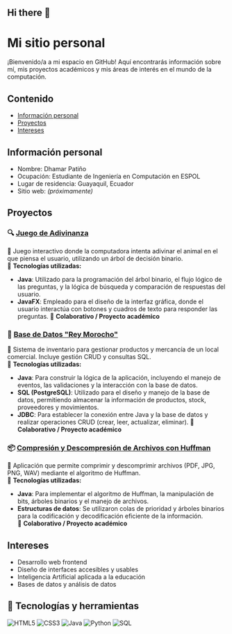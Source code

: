 ## Hi there 👋

# Mi sitio personal
¡Bienvenido/a a mi espacio en GitHub! Aquí encontrarás información sobre mí, mis proyectos académicos y mis áreas de interés en el mundo de la computación.
## Contenido
* [Información personal](#información-personal)
* [Proyectos](#proyectos)
* [Intereses](#intereses)
## Información personal
* Nombre: Dhamar Patiño
* Ocupación: Estudiante de Ingeniería en Computación en ESPOL
* Lugar de residencia: Guayaquil, Ecuador
* Sitio web: *(próximamente)*

## Proyectos
### 🔍 [Juego de Adivinanza](https://github.com/DhamarPatino/ED_P2_GRUPO03)
📌 Juego interactivo donde la computadora intenta adivinar el animal en el que piensa el usuario, utilizando un árbol de decisión binario.  
🚀 **Tecnologías utilizadas:**
- **Java**: Utilizado para la programación del árbol binario, el flujo lógico de las preguntas, y la lógica de búsqueda y comparación de respuestas del usuario.
- **JavaFX**: Empleado para el diseño de la interfaz gráfica, donde el usuario interactúa con botones y cuadros de texto para responder las preguntas. 
📁 **Colaborativo / Proyecto académico**

### 🧾 [Base de Datos "Rey Morocho"](https://github.com/raydan90s/PROYECTOBASEDEDATOS.git)
📌 Sistema de inventario para gestionar productos y mercancía de un local comercial. Incluye gestión CRUD y consultas SQL.  
🚀 **Tecnologías utilizadas:**
- **Java**: Para construir la lógica de la aplicación, incluyendo el manejo de eventos, las validaciones y la interacción con la base de datos.
- **SQL (PostgreSQL)**: Utilizado para el diseño y manejo de la base de datos, permitiendo almacenar la información de productos, stock, proveedores y movimientos.
- **JDBC**: Para establecer la conexión entre Java y la base de datos y realizar operaciones CRUD (crear, leer, actualizar, eliminar).
📁 **Colaborativo / Proyecto académico**

### 📦 [Compresión y Descompresión de Archivos con Huffman](https://github.com/Josemiu/DiscretasProyecto.git)
📌 Aplicación que permite comprimir y descomprimir archivos (PDF, JPG, PNG, WAV) mediante el algoritmo de Huffman.  
🚀 **Tecnologías utilizadas:**
- **Java**: Para implementar el algoritmo de Huffman, la manipulación de bits, árboles binarios y el manejo de archivos.
- **Estructuras de datos**: Se utilizaron colas de prioridad y árboles binarios para la codificación y decodificación eficiente de la información.  
📁 **Colaborativo / Proyecto académico**

  
## Intereses
* Desarrollo web frontend
* Diseño de interfaces accesibles y usables
* Inteligencia Artificial aplicada a la educación
* Bases de datos y análisis de datos

## 🧰 Tecnologías y herramientas

![HTML5](https://img.shields.io/badge/-HTML5-E34F26?logo=html5&logoColor=fff)
![CSS3](https://img.shields.io/badge/-CSS3-1572B6?logo=css3&logoColor=fff)
![Java](https://img.shields.io/badge/-Java-007396?logo=java&logoColor=white)
![Python](https://img.shields.io/badge/-Python-3776AB?logo=python&logoColor=white)
![SQL](https://img.shields.io/badge/-SQL-4479A1?logo=postgresql&logoColor=white)
